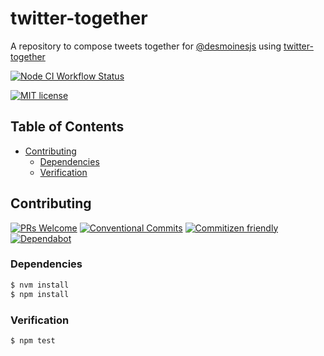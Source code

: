 # twitter-together

A repository to compose tweets together for [@desmoinesjs](https://twitter.com/desmoinesjs)
using [twitter-together](https://github.com/gr2m/twitter-together)

<!--status-badges start -->

[![Node CI Workflow Status][github-actions-ci-badge]][github-actions-ci-link]

<!--status-badges end -->

<!--consumer-badges start -->

[![MIT license][license-badge]][license-link]

<!--consumer-badges end -->

## Table of Contents

* [Contributing](#contributing)
  * [Dependencies](#dependencies)
  * [Verification](#verification)

## Contributing

<!--contribution-badges start -->

[![PRs Welcome][PRs-badge]][PRs-link]
[![Conventional Commits][commit-convention-badge]][commit-convention-link]
[![Commitizen friendly][commitizen-badge]][commitizen-link]
[![Dependabot][dependabot-badge]][dependabot-link]

<!--contribution-badges end -->

### Dependencies

```sh
$ nvm install
$ npm install
```

### Verification

```sh
$ npm test
```

[PRs-link]: http://makeapullrequest.com

[PRs-badge]: https://img.shields.io/badge/PRs-welcome-brightgreen.svg

[commit-convention-link]: https://conventionalcommits.org

[commit-convention-badge]: https://img.shields.io/badge/Conventional%20Commits-1.0.0-yellow.svg

[commitizen-link]: http://commitizen.github.io/cz-cli/

[commitizen-badge]: https://img.shields.io/badge/commitizen-friendly-brightgreen.svg

[dependabot-link]: https://dependabot.com/

[dependabot-badge]: https://badgen.net/dependabot/dsmjs/twitter-together/?icon=dependabot

[github-actions-ci-link]: https://github.com/dsmjs/twitter-together/actions?query=workflow%3A%22Node.js+CI%22+branch%3Amaster

[github-actions-ci-badge]: https://github.com/dsmjs/twitter-together/workflows/Node.js%20CI/badge.svg

[license-link]: LICENSE

[license-badge]: https://img.shields.io/github/license/dsmjs/twitter-together.svg
